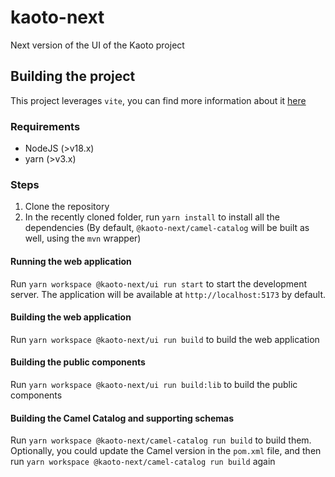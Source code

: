 # kaoto-next
Next version of the UI of the Kaoto project

## Building the project
This project leverages `vite`, you can find more information about it [here](https://vitejs.dev/config/)

### Requirements
- NodeJS (>v18.x)
- yarn (>v3.x)

### Steps
1. Clone the repository
2. In the recently cloned folder, run `yarn install` to install all the dependencies
(By default, `@kaoto-next/camel-catalog` will be built as well, using the `mvn` wrapper)

#### Running the web application
Run `yarn workspace @kaoto-next/ui run start` to start the development server. The application will be available at `http://localhost:5173` by default.

#### Building the web application
Run `yarn workspace @kaoto-next/ui run build` to build the web application

#### Building the public components
Run `yarn workspace @kaoto-next/ui run build:lib` to build the public components

#### Building the Camel Catalog and supporting schemas
Run `yarn workspace @kaoto-next/camel-catalog run build` to build them.
Optionally, you could update the Camel version in the `pom.xml` file, and then run `yarn workspace @kaoto-next/camel-catalog run build` again
